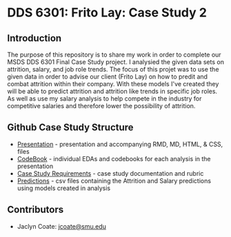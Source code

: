# DDS 6301: Frito Lay: Case Study 2

## Introduction
The purpose of this repository is to share my work in order to complete our MSDS DDS 6301 Final Case Study project. I analysied the given data sets on attrition, salary, and job role trends. The focus of this projet was to use the given data in order to advise our client (Frito Lay) on how to predit and combat attrition within their company. With these models I've created they will be able to predict attrition and attrition like trends in specific job roles. As well as use my salary analysis to help compete in the industry for competitive salaries and therefore lower the possibility of attrition.

## Github Case Study Structure
* [Presentation] - presentation and accompanying RMD, MD, HTML, & CSS, files
* [CodeBook] - individual EDAs and codebooks for each analysis in the presentation
* [Case Study Requirements] - case study documentation and rubric
* [Predictions] - csv files containing the Attrition and Salary predictions using models created in analysis

## Contributors
 - Jaclyn Coate: jcoate@smu.edu 

 [Presentation]: <https://github.com/JaclynCoate/6306_Case_Study_1/tree/master/presentations/finalpresentations>
 [CodeBook]: <https://github.com/JaclynCoate/6306_Case_Study_2/tree/master/Codebook>
 [Case Study Requirements]: <https://github.com/JaclynCoate/6306_Case_Study_2/blob/master/CaseStudy2.docx>
 [Predictions]: <https://github.com/JaclynCoate/6306_Case_Study_2/tree/master/Predictions>
